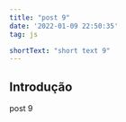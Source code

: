```yaml
---
title: "post 9"
date: '2022-01-09 22:50:35'
tag: js

shortText: "short text 9"
---
```



## Introdução

post 9